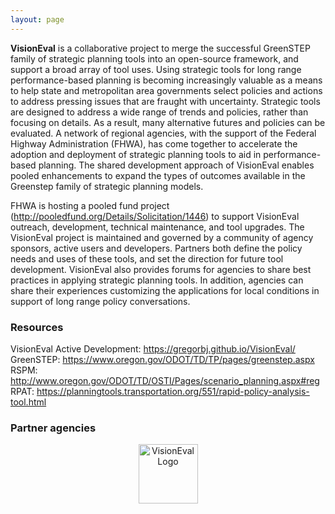 ```yaml
---
layout: page
---
```


**VisionEval** is a collaborative project to merge the successful GreenSTEP family of strategic planning tools into an open-source framework, and support a broad array of tool uses. Using strategic tools for long range performance-based planning is becoming increasingly valuable as a means to help state and metropolitan area governments select policies and actions to address pressing issues that are fraught with uncertainty. Strategic tools are designed to address a wide range of trends and policies, rather than focusing on details. As a result, many alternative futures and policies can be evaluated. A network of regional agencies, with the support of the Federal Highway Administration (FHWA), has come together to accelerate the adoption and deployment of strategic planning tools to aid in performance-based planning. The shared development approach of VisionEval enables pooled enhancements to expand the types of outcomes available in the Greenstep family of strategic planning models.

FHWA is hosting a pooled fund project (http://pooledfund.org/Details/Solicitation/1446) to support VisionEval outreach, development, technical maintenance, and tool upgrades. The VisionEval project is maintained and governed by a community of agency sponsors, active users and developers. Partners both define the policy needs and uses of these tools, and set the direction for future tool development. VisionEval also provides forums for agencies to share best practices in applying strategic planning tools. In addition, agencies can share their experiences customizing the applications for local conditions in support of long range policy conversations.

### Resources

VisionEval Active Development:  https://gregorbj.github.io/VisionEval/
GreenSTEP: https://www.oregon.gov/ODOT/TD/TP/pages/greenstep.aspx
RSPM: http://www.oregon.gov/ODOT/TD/OSTI/Pages/scenario_planning.aspx#reg 
RPAT: https://planningtools.transportation.org/551/rapid-policy-analysis-tool.html


### Partner agencies



<center><img src="https://gregorbj.github.io/VisionEval/website/visioneval_logo.png" alt="VisionEval Logo" height='95' width='95'></center>
